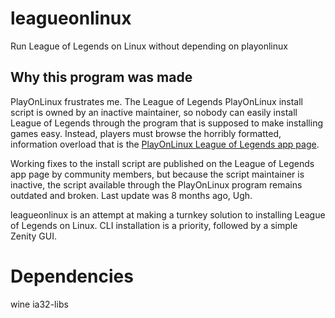 # leagueonlinux
Run League of Legends on Linux without depending on playonlinux

## Why this program was made

PlayOnLinux frustrates me. The League of Legends PlayOnLinux install script is owned by an inactive maintainer, so nobody can easily install League of Legends through the program that is supposed to make installing games easy. Instead, players must browse the horribly formatted, information overload that is the [PlayOnLinux League of Legends app page](https://www.playonlinux.com/en/app-1135-League_Of_Legends.html).

Working fixes to the install script are published on the League of Legends app page by community members, but because the script maintainer is inactive, the script available through the PlayOnLinux program remains outdated and broken. Last update was 8 months ago, Ugh.


leagueonlinux is an attempt at making a turnkey solution to installing League of Legends on Linux. CLI installation is a priority, followed by a simple Zenity GUI.



# Dependencies

wine
ia32-libs
